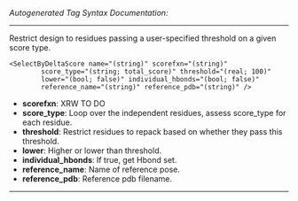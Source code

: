 _Autogenerated Tag Syntax Documentation:_

---
Restrict design to residues passing a user-specified threshold on a given score type.

```
<SelectByDeltaScore name="(string)" scorefxn="(string)"
        score_type="(string; total_score)" threshold="(real; 100)"
        lower="(bool; false)" individual_hbonds="(bool; false)"
        reference_name="(string)" reference_pdb="(string)" />
```

-   **scorefxn**: XRW TO DO
-   **score_type**: Loop over the independent residues, assess score_type for each residue.
-   **threshold**: Restrict residues to repack based on whether they pass this threshold.
-   **lower**: Higher or lower than threshold.
-   **individual_hbonds**: If true, get Hbond set.
-   **reference_name**: Name of reference pose.
-   **reference_pdb**: Reference pdb filename.

---

